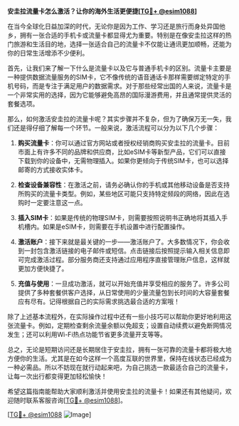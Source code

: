 **安圭拉流量卡怎么激活？让你的海外生活更便捷[[TG💪+ @esim1088](https://t.me/s/esim1088)]**

在当今全球化日益加深的时代，无论你是因为工作、学习还是旅行而身处异国他乡，拥有一张合适的手机卡或流量卡都显得尤为重要。特别是在像安圭拉这样的热门旅游和生活目的地，选择一张适合自己的流量卡不仅能让通讯更加顺畅，还能为你的日常生活增添不少便利。

首先，让我们来了解一下什么是流量卡以及它与普通手机卡的区别。流量卡主要是一种提供数据流量服务的SIM卡，它不像传统的语音通话卡那样需要绑定特定的手机号码，而是专注于满足用户的数据需求。对于那些经常出国的人来说，流量卡是一个非常实用的选择，因为它能够避免高昂的国际漫游费用，并且通常提供灵活的套餐选项。

那么，如何激活安圭拉的流量卡呢？其实步骤并不复杂，但为了确保万无一失，我们还是得仔细了解每一个环节。一般来说，激活流程可以分为以下几个步骤：

1. **购买流量卡**：你可以通过官方网站或者授权经销商购买安圭拉的流量卡。目前市面上有许多不同的品牌和供应商，比如eSIM卡等新型产品，它们可以直接下载到你的设备中，无需物理插入。如果你更倾向于传统SIM卡，也可以选择邮寄的方式接收实体卡。

2. **检查设备兼容性**：在激活之前，请务必确认你的手机或其他移动设备是否支持所购买的流量卡类型。例如，某些地区可能只支持特定频段的网络，因此在选购时一定要注意这一点。

3. **插入SIM卡**：如果是传统的物理SIM卡，则需要按照说明书正确地将其插入手机槽内。如果是eSIM卡，则需要在手机设置中进行配置操作。

4. **激活账户**：接下来就是最关键的一步——激活账户了。大多数情况下，你会收到一封包含激活链接的电子邮件或短信。点击链接后按照提示输入相关信息即可完成激活过程。部分服务商还支持通过应用程序直接管理账户信息，这样就更加方便快捷了。

5. **充值与使用**：一旦成功激活，就可以开始充值并享受相应的服务了。许多公司提供了多种套餐供客户选择，从日常使用的少量流量包到长时间的大容量套餐应有尽有。记得根据自己的实际需求挑选最合适的方案哦！

除了上述基本流程外，在实际操作过程中还有一些小技巧可以帮助你更好地利用这张流量卡。例如，定期检查剩余流量余额以免超支；设置自动续费以避免断网情况发生；还可以利用Wi-Fi热点功能节省更多流量开支等等。

总之，无论是短期访问还是长期居住于安圭拉，拥有一张可靠的流量卡都将极大地方便你的生活。尤其是在如今这样一个高度互联的世界里，保持在线状态已经成为一种必需品。所以不妨现在就行动起来吧，为自己挑选一款最适合自己的流量卡，让每一次出行都变得更加轻松愉快！

希望这篇指南能帮助大家顺利激活并使用安圭拉的流量卡！如果还有其他疑问，欢迎随时联系客服咨询[[TG💪+ @esim1088](https://t.me/s/esim1088)]。

[[TG💪+ @esim1088](https://t.me/s/esim1088) ![Image](https://i.postimg.cc/4NQfJmqS/Snipaste-2025-05-13-00-14-12.png)]